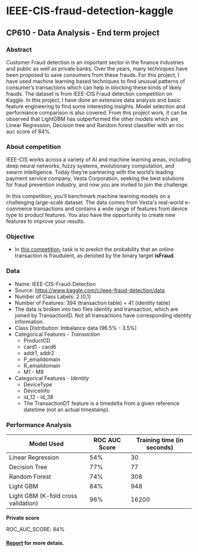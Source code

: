 # IEEE-CIS-fraud-detection-kaggle
## CP610 - Data Analysis - End term project

### Abstract

Customer Fraud detection is an important sector in the finance industries and public as well as private banks. Over the years, many techniques have been proposed to save consumers from these frauds. For this project, I have used machine learning based techniques to find unusual patterns of consumer’s transactions which can help in blocking these kinds of likely frauds. The dataset is from IEEE-CIS Fraud
detection competition on Kaggle. In this project, I have done an extensive data analysis and basic feature engineering to find some interesting insights. Model selection and performance comparison is also covered. From this project work, it can be observed that LightGBM has outperformed the other models which are Linear Regression, Decision tree and Random forest classifier with an roc auc score of 84%.

### About competition

IEEE-CIS works across a variety of AI and machine learning areas, including deep neural networks, fuzzy systems, evolutionary computation, and swarm intelligence. Today they’re partnering with the world’s leading payment service company, Vesta Corporation, seeking the best solutions for fraud prevention industry, and now you are invited to join the challenge.

In this competition, you’ll benchmark machine learning models on a challenging large-scale dataset. The data comes from Vesta's real-world e-commerce transactions and contains a wide range of features from device type to product features. You also have the opportunity to create new features to improve your results.

### Objective

- In [this competition](https://www.kaggle.com/c/ieee-fraud-detection), task is to predict the probability that an online transaction is fraudulent, as denoted by the binary target **isFraud**.

### Data

- Name: IEEE-CIS-Fraud-Detection
- Source: https://www.kaggle.com/c/ieee-fraud-detection/data
- Number of Class Labels: 2 [0,1]
- Number of Features: 394 (transaction table) + 41 (identity table)
- The data is broken into two files identity and transaction, which are joined by TransactionID. Not all transactions have corresponding identity information.
- Class Distribution: Imbalance data (96.5% - 3.5%)
- Categorical Features - _Transaction_
	* ProductCD
	* card1 - card6
	* addr1, addr2
	* P_emaildomain
	* R_emaildomain
	* M1 - M9
- Categorical Features - _Identity_
	* DeviceType
	* DeviceInfo
	* id_12 - id_38
	* The TransactionDT feature is a timedelta from a given reference datetime (not an actual timestamp).

### Performance Analysis

|Model Used|ROC AUC Score|Training time (in seconds)|
|---|---|---|
|Linear Regression|54%|30|
|Decision Tree|77%|77|
|Random Forest|74%|308|
|Light GBM|84%|948|
|Light GBM (K-fold cross validation)|96%|16200|

**Private score**

ROC_AUC_SCORE: 84%

#### **[Report]() for more detais.**
